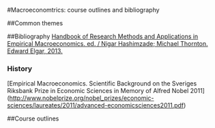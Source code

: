 #Macroeconomtrics: course outlines and bibliography

##Common themes

##Bibliography
[Handbook of Research Methods and Applications in Empirical Macroeconomics. ed. / Nigar Hashimzade; Michael Thornton. Edward Elgar, 2013.](http://www.gbv.de/dms/zbw/744012678.pdf)

### History
[Empirical Macroeconomics. Scientific Background on the Sveriges Riksbank Prize in Economic Sciences in Memory of Alfred Nobel 2011] (http://www.nobelprize.org/nobel_prizes/economic-sciences/laureates/2011/advanced-economicsciences2011.pdf)


##Course outlines  


[kep-at-git]: https://github.com/epogrebnyak/rosstat-kep-data/blob/master/src2/output/kep.xlsx?raw=true
[gks-stei]: http://www.gks.ru/wps/wcm/connect/rosstat_main/rosstat/ru/statistics/publications/catalog/doc_1140080765391
